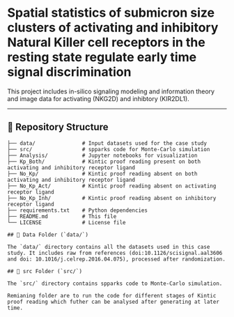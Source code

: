 # Spatial statistics of submicron size clusters of activating and inhibitory Natural Killer cell receptors in the resting state regulate early time signal discrimination

This project includes in-silico signaling modeling and information theory and image data for activating (NKG2D) and inhibtory (KIR2DL1).  

---
## 📂 Repository Structure  

```plaintext
├── data/               # Input datasets used for the case study
├── src/                # spparks code for Monte-Carlo simulation
├── Analysis/           # Jupyter notebooks for visualization
├── Kp_Both/            # Kintic proof reading present on both activating and inhibitory receptor ligand 
├── No_Kp/              # Kintic proof reading absent on both activating and inhibitory receptor ligand
├── No_Kp_Act/          # Kintic proof reading absent on activating receptor ligand
├── No_Kp_Inh/          # Kintic proof reading absent on inhibitory receptor ligand 
├── requirements.txt    # Python dependencies
├── README.md           # This file
└── LICENSE             # License file

## 📂 Data Folder (`data/`)  

The `data/` directory contains all the datasets used in this case study. It includes raw from references (doi:10.1126/scisignal.aal3606 and doi: 10.1016/j.celrep.2016.04.075), processed after randomization. 

## 📂 src Folder (`src/`)  

The `src/` directory contains spparks code to Monte-Carlo simulation. 

Remianing folder are to run the code for different stages of Kintic proof reading which futher can be analysed after generating at later time.


